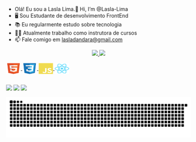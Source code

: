 - Olá! Eu sou a Lasla Lima.👋 Hi, I’m @Lasla-Lima
- 🖥️ Sou Estudante de desenvolvimento FrontEnd
- 📚 Eu regularmente estudo sobre tecnologia
- 👩‍🏫 Atualmente trabalho como instrutora de cursos
- 📫 Fale comigo em lasladandara@gmail.com

<div align="center">
  <a href="https://github.com/Lasla-Lima">
  <img height="180em" src="https://github-readme-stats.vercel.app/api?username=Lasla-Lima&show_icons=true&theme=dracula&include_all_commits=true&count_private=true"/>
  <img height="180em" src="https://github-readme-stats.vercel.app/api/top-langs/?username=Lasla-lima&layout=compact&langs_count=7&theme=dracula"/>
</div>
  <div style="display: inline_block"><br>
  <img align="center" alt="Lasla-HTML" height="30" width="40" src="https://raw.githubusercontent.com/devicons/devicon/master/icons/html5/html5-original.svg">
  <img align="center" alt="Lasla-CSS" height="30" width="40" src="https://raw.githubusercontent.com/devicons/devicon/master/icons/css3/css3-original.svg">
  <img align="center" alt="Lasla-Js" height="30" width="40" src="https://raw.githubusercontent.com/devicons/devicon/master/icons/javascript/javascript-plain.svg">
  <img align="center" alt="Lasla-React" height="30" width="40" src="https://raw.githubusercontent.com/devicons/devicon/master/icons/react/react-original.svg">
</div>
  
  ##
  
<div>
   <a href="https://discord.gg/Lasla#5594" target="_blank"><img src="https://img.shields.io/badge/Discord-7289DA?style=for-the-badge&logo=discord&logoColor=white" target="_blank"></a> 
  <a href = "mailto:contatorafaballerini@gmail.com"><img src="https://img.shields.io/badge/-Gmail-%23333?style=for-the-badge&logo=gmail&logoColor=white" target="_blank"></a>
  <a href="https://www.linkedin.com/in/lasla-lima" target="_blank"><img src="https://img.shields.io/badge/-LinkedIn-%230077B5?style=for-the-badge&logo=linkedin&logoColor=white" target="_blank"></a> 
</div>
  
   ![Snake animation](https://github.com/Lasla-Lima/Lasla-Lima/blob/output/github-contribution-grid-snake.svg)
